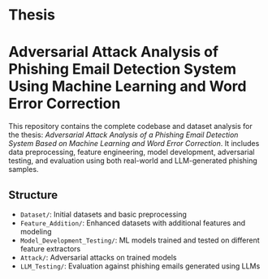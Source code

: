 # Thesis

# Adversarial Attack Analysis of Phishing Email Detection  System Using Machine Learning and Word Error Correction

This repository contains the complete codebase and dataset analysis for the thesis: *Adversarial Attack Analysis of a Phishing Email Detection System Based on Machine Learning and Word Error Correction*. It includes data preprocessing, feature engineering, model development, adversarial testing, and evaluation using both real-world and LLM-generated phishing samples.

## Structure
- `Dataset/`: Initial datasets and basic preprocessing
- `Feature_Addition/`: Enhanced datasets with additional features and modeling
- `Model_Development_Testing/`: ML models trained and tested on different feature extractors
- `Attack/`: Adversarial attacks on trained models
- `LLM_Testing/`: Evaluation against phishing emails generated using LLMs
